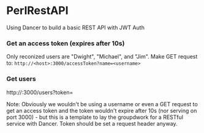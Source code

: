 # PerlRestAPI
Using Dancer to build a basic REST API with JWT Auth

### Get an access token (expires after 10s)
Only reconized users are "Dwight", "Michael", and "Jim".
Make GET request to: `http://<host>:3000/accessToken?name=<username>`

### Get users
http://<host>:3000/users?token=<token>

Note: Obviously we wouldn't be using a username or even a GET request to get an access token and the token wouldn't expire after 10s (nor serving on port 3000) - but this is a template to lay the groupdwork for a RESTful service with Dancer. Token should be set a request header anyway.

